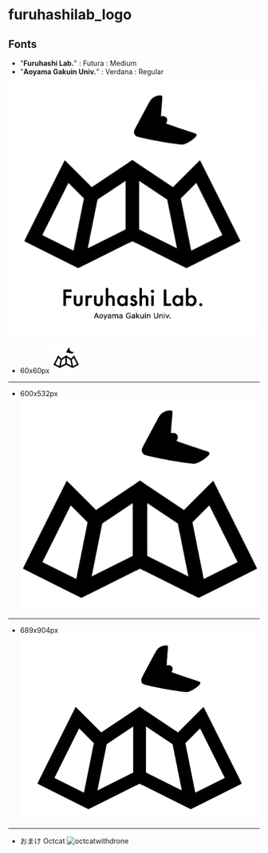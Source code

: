 # furuhashilab_logo

## Fonts
* "**Furuhashi Lab.**" : Futura : Medium
* "**Aoyama Gakuin Univ.**" : Verdana : Regular


<img src="https://github.com/furuhashilab/furuhashilab_logo/blob/master/FuruhashiLab_logo.png?raw=true" width="800" />

* 60x60px
![furuhashilab_logo_qiita_60x60](https://github.com/furuhashilab/furuhashilab_logo/blob/master/furuhashilab_logo_h60_w60.png?raw=true)

---

* 600x532px
![furuhashilab_logo_qiita_320x320](https://github.com/furuhashilab/furuhashilab_logo/blob/master/furuhashilab_logo_h532_w600.png?raw=true)

---

* 689x904px
![furuhashilab_logo_qiita_320x320](https://github.com/furuhashilab/furuhashilab_logo/blob/master/furuhashilab_logo_h689_w904.png?raw=true)

---

* おまけ Octcat
![octcatwithdrone](https://user-images.githubusercontent.com/416977/60519827-4c3b1c00-9d1f-11e9-9cbb-d81cf55b132d.png)
